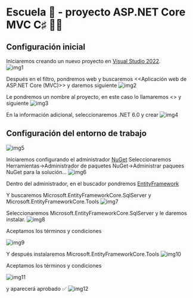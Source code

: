 # Escuela :school: - proyecto ASP.NET Core MVC C♯ :man_technologist:
## Configuración inicial
Iniciaremos creando un nuevo proyecto en [Visual Studio 2022](https://visualstudio.microsoft.com/es/vs/).  
![img1](/ASP.NET/imgs/1.png)

Después en el filtro, pondremos web y buscaremos <<Aplicación web de ASP.NET Core (MVC)>> y daremos siguiente
![img2](/ASP.NET/imgs/2.png)

Le pondremos un nombre al proyecto, en este caso lo llamaremos <<Escuela>> y siguiente 
![img3](/ASP.NET/imgs/3.png)

En la información adicional, seleccionaremos .NET 6.0 y crear
![img4](/ASP.NET/imgs/4.png)

## Configuración del entorno de trabajo
![img5](/ASP.NET/imgs/5.png)

Iniciaremos configurando el administrador [NuGet](https://learn.microsoft.com/es-es/nuget/what-is-nuget) 
Seleccionaremos Herramientas->Administrador de paquetes NuGet->Administrar paquees NuGet para la solución…
![img6](/ASP.NET/imgs/6.png)

Dentro del administrador, en el buscador pondremos [EntityFramework](https://learn.microsoft.com/es-es/dotnet/framework/data/adonet/ef/overview)

Y buscaremos Microsoft.EntityFrameworkCore.SqlServer y Microsoft.EntityFrameworkCore.Tools
![img7](/ASP.NET/imgs/7.png)

Seleccionaremos Microsoft.EntityFrameworkCore.SqlServer y le daremos instalar.
![img8](/ASP.NET/imgs/8.png)

Aceptamos los términos y condiciones

![img9](/ASP.NET/imgs/9.png)

Y después instalaremos Microsoft.EntityFrameworkCore.Tools
![img10](/ASP.NET/imgs/10.png)

Aceptamos los términos y condiciones

![img11](/ASP.NET/imgs/11.png)

y aparecerá aprobado :white_check_mark:
![img12](/ASP.NET/imgs/12.png)